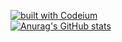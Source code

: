 [![built with Codeium](https://codeium.com/badges/main)](https://codeium.com)<br>
[![Anurag's GitHub stats](https://github-readme-stats.vercel.app/api?username=SanceiLaks&show_icons=true&theme=dark)](https://github.com/anuraghazra/github-readme-stats)
